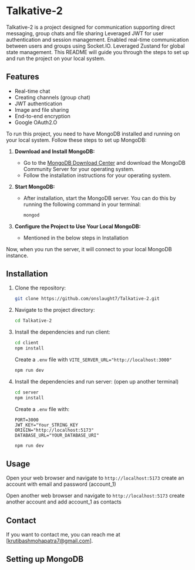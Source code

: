 # Talkative-2

Talkative-2 is a project designed for communication supporting direct messaging, group chats and file sharing
Leveraged JWT for user authentication and session management. Enabled real-time communication between users and groups using Socket.IO. Leveraged Zustand for global state management. This README will guide you through the steps to set up and run the project on your local system.

## Features

- Real-time chat
- Creating channels (group chat)
- JWT authentication
- Image and file sharing
- End-to-end encryption
- Google OAuth2.O

To run this project, you need to have MongoDB installed and running on your local system. Follow these steps to set up MongoDB:

1. **Download and Install MongoDB:**
    - Go to the [MongoDB Download Center](https://www.mongodb.com/try/download/community) and download the MongoDB Community Server for your operating system.
    - Follow the installation instructions for your operating system.

2. **Start MongoDB:**
    - After installation, start the MongoDB server. You can do this by running the following command in your terminal:
      ```bash
      mongod
      ```

3. **Configure the Project to Use Your Local MongoDB:**
    - Mentioned in the below steps in Installation

Now, when you run the server, it will connect to your local MongoDB instance.

## Installation

1. Clone the repository:
    ```bash
    git clone https://github.com/onslaught7/Talkative-2.git
    ```
2. Navigate to the project directory:
    ```bash
    cd Talkative-2
    ```
3. Install the dependencies and run client:
    ```bash
    cd client
    npm install
    ```
    Create a `.env` file with `VITE_SERVER_URL="http://localhost:3000"`

    ```bash
    npm run dev
    ```
3. Install the dependencies and run server: (open up another terminal)
    ```bash
    cd server
    npm install
    ```
    Create a `.env` file with:
    ```
    PORT=3000
    JWT_KEY="Your_STRING_KEY
    ORIGIN="http://localhost:5173"
    DATABASE_URL="YOUR_DATABASE_URI"
    ```

    ```bash
    npm run dev
    ```

## Usage
Open your web browser and navigate to `http://localhost:5173`
create an account with email and password (account_1)

Open another web browser and navigate to `http://localhost:5173` 
create another account and add account_1 as contacts

## Contact

If you want to contact me, you can reach me at [krutibashmohapatra7@gmail.com].
## Setting up MongoDB

